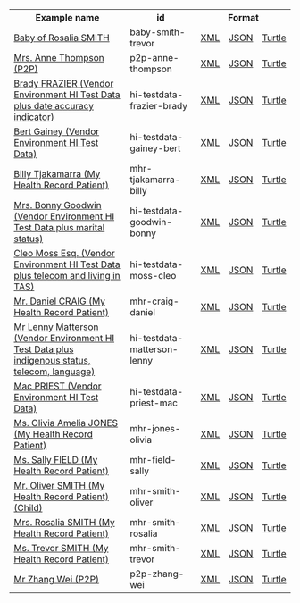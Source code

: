 <table class="list" width="100%">            
   <tr>
     <th>Example name</th>
     <th>id</th>
     <th colspan="3">Format</th>
   </tr>
   <tr>
      <td><a href="Patient-baby-smith-trevor.html">Baby of Rosalia SMITH</a></td>
      <td>baby-smith-trevor</td>
      <td><a href="Patient-baby-smith-trevor.xml.html">XML</a></td>
      <td><a href="Patient-baby-smith-trevor.json.html">JSON</a></td>
      <td><a href="Patient-baby-smith-trevor.ttl.html">Turtle</a></td>
   </tr>
   <tr>
      <td><a href="Patient-p2p-anne-thompson.html">Mrs. Anne Thompson (P2P)</a></td>
      <td>p2p-anne-thompson</td>
      <td><a href="Patient-p2p-anne-thompson.xml.html">XML</a></td>
      <td><a href="Patient-p2p-anne-thompson.json.html">JSON</a></td>
      <td><a href="Patient-p2p-anne-thompson.ttl.html">Turtle</a></td>
   </tr>
   <tr>
      <td><a href="Patient-hi-testdata-frazier-brady.html">Brady FRAZIER (Vendor Environment HI Test Data plus date accuracy indicator)</a></td>
      <td>hi-testdata-frazier-brady</td>
      <td><a href="Patient-hi-testdata-frazier-brady.xml.html">XML</a></td>
      <td><a href="Patient-hi-testdata-frazier-brady.json.html">JSON</a></td>
      <td><a href="Patient-hi-testdata-frazier-brady.ttl.html">Turtle</a></td>
   </tr>
   <tr>
      <td><a href="Patient-hi-testdata-gainey-bert.html">Bert Gainey (Vendor Environment HI Test Data)</a></td>
      <td>hi-testdata-gainey-bert</td>
      <td><a href="Patient-hi-testdata-gainey-bert.xml.html">XML</a></td>
      <td><a href="Patient-hi-testdata-gainey-bert.json.html">JSON</a></td>
      <td><a href="Patient-hi-testdata-gainey-bert.ttl.html">Turtle</a></td>
   </tr>
   <tr>
      <td><a href="Patient-mhr-tjakamarra-billy.html">Billy Tjakamarra (My Health Record Patient)</a></td>
      <td>mhr-tjakamarra-billy</td>
      <td><a href="Patient-mhr-tjakamarra-billy.xml.html">XML</a></td>
      <td><a href="Patient-mhr-tjakamarra-billy.json.html">JSON</a></td>
      <td><a href="Patient-mhr-tjakamarra-billy.ttl.html">Turtle</a></td>
   </tr>
   <tr>
      <td><a href="Patient-hi-testdata-goodwin-bonny.html">Mrs. Bonny Goodwin (Vendor Environment HI Test Data plus marital status)</a></td>
      <td>hi-testdata-goodwin-bonny</td>
      <td><a href="Patient-hi-testdata-goodwin-bonny.xml.html">XML</a></td>
      <td><a href="Patient-hi-testdata-goodwin-bonny.json.html">JSON</a></td>
      <td><a href="Patient-hi-testdata-goodwin-bonny.ttl.html">Turtle</a></td>
   </tr>
   <tr>
      <td><a href="Patient-hi-testdata-moss-cleo.html">Cleo Moss Esq. (Vendor Environment HI Test Data plus telecom and living in TAS)</a></td>
      <td>hi-testdata-moss-cleo</td>
      <td><a href="Patient-hi-testdata-moss-cleo.xml.html">XML</a></td>
      <td><a href="Patient-hi-testdata-moss-cleo.json.html">JSON</a></td>
      <td><a href="Patient-hi-testdata-moss-cleo.ttl.html">Turtle</a></td>
   </tr>        
   <tr>
      <td><a href="Patient-mhr-craig-daniel.html">Mr. Daniel CRAIG (My Health Record Patient)</a></td>
      <td>mhr-craig-daniel</td>
      <td><a href="Patient-mhr-craig-daniel.xml.html">XML</a></td>
      <td><a href="Patient-mhr-craig-daniel.json.html">JSON</a></td>
      <td><a href="Patient-mhr-craig-daniel.ttl.html">Turtle</a></td>
   </tr>  
   <tr>
      <td><a href="Patient-hi-testdata-matterson-lenny.html">Mr Lenny Matterson (Vendor Environment HI Test Data plus indigenous status, telecom, language)</a></td>
      <td>hi-testdata-matterson-lenny</td>
      <td><a href="Patient-hi-testdata-matterson-lenny.xml.html">XML</a></td>
      <td><a href="Patient-hi-testdata-matterson-lenny.json.html">JSON</a></td>
      <td><a href="Patient-hi-testdata-matterson-lenny.ttl.html">Turtle</a></td>
   </tr>
   <tr>
      <td><a href="Patient-hi-testdata-priest-mac.html">Mac PRIEST (Vendor Environment HI Test Data)</a></td>
      <td>hi-testdata-priest-mac</td>
      <td><a href="Patient-hi-testdata-priest-mac.xml.html">XML</a></td>
      <td><a href="Patient-hi-testdata-priest-mac.json.html">JSON</a></td>
      <td><a href="Patient-hi-testdata-priest-mac.ttl.html">Turtle</a></td>
   </tr>
   <tr>
      <td><a href="Patient-mhr-jones-olivia.html">Ms. Olivia Amelia JONES (My Health Record Patient)</a></td>
      <td>mhr-jones-olivia</td>
      <td><a href="Patient-mhr-jones-olivia.xml.html">XML</a></td>
      <td><a href="Patient-mhr-jones-olivia.json.html">JSON</a></td>
      <td><a href="Patient-mhr-jones-olivia.ttl.html">Turtle</a></td>
   </tr>
   <tr>
      <td><a href="Patient-mhr-field-sally.html">Ms. Sally FIELD (My Health Record Patient)</a></td>
      <td>mhr-field-sally</td>
      <td><a href="Patient-mhr-field-sally.xml.html">XML</a></td>
      <td><a href="Patient-mhr-field-sally.json.html">JSON</a></td>
      <td><a href="Patient-mhr-field-sally.ttl.html">Turtle</a></td>
   </tr>
   <tr>
      <td><a href="Patient-mhr-smith-oliver.html">Mr. Oliver SMITH (My Health Record Patient) (Child)</a></td>
      <td>mhr-smith-oliver</td>
      <td><a href="Patient-mhr-smith-oliver.xml.html">XML</a></td>
      <td><a href="Patient-mhr-smith-oliver.json.html">JSON</a></td>
      <td><a href="Patient-mhr-smith-oliver.ttl.html">Turtle</a></td>
   </tr>
   <tr>
      <td><a href="Patient-mhr-smith-rosalia.html">Mrs. Rosalia SMITH (My Health Record Patient)</a></td>
      <td>mhr-smith-rosalia</td>
      <td><a href="Patient-mhr-smith-rosalia.xml.html">XML</a></td>
      <td><a href="Patient-mhr-smith-rosalia.json.html">JSON</a></td>
      <td><a href="Patient-mhr-smith-rosalia.ttl.html">Turtle</a></td>
   </tr>
   <tr>
      <td><a href="Patient-mhr-smith-trevor.html">Ms. Trevor SMITH (My Health Record Patient)</a></td>
      <td>mhr-smith-trevor</td>
      <td><a href="Patient-mhr-smith-trevor.xml.html">XML</a></td>
      <td><a href="Patient-mhr-smith-trevor.json.html">JSON</a></td>
      <td><a href="Patient-mhr-smith-trevor.ttl.html">Turtle</a></td>
   </tr>
   <tr>
      <td><a href="Patient-p2p-zhang-wei.html">Mr Zhang Wei (P2P)</a></td>
      <td>p2p-zhang-wei</td>
      <td><a href="Patient-p2p-zhang-wei.xml.html">XML</a></td>
      <td><a href="Patient-p2p-zhang-wei.json.html">JSON</a></td>
      <td><a href="Patient-p2p-zhang-wei.ttl.html">Turtle</a></td>
   </tr>         
</table>